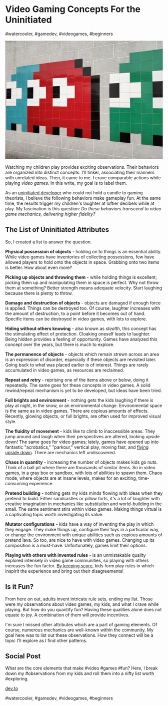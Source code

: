 # Video Gaming Concepts For the Uninitiated
#watercooler, #gamedev, #videogames, #beginners

![Photo by shark ovski on Unsplash](images/67-01.jpeg)

Watching my children play provides exciting observations. Their behaviors are organized into distinct concepts. I'll tinker, associating their manners with unrelated ideas. Then, it came to me. I crave comparable actions while playing *video games*. In this write, my goal is to label them.

As an [uninitiated developer](https://medium.com/super-jump/building-a-popular-half-life-mod-during-the-rise-of-counter-strike-fec6a5b9fd8f?sk=6d1427b3f1d832df06bd5b07aaa456bb) who could not hold a candle to gaming theorists, I believe the following behaviors make gameplay fun. At the same time, the results trigger my children's laughter at loftier decibels while at play. My fascination is this question: *Do these behaviors transcend to video game mechanics, delivering higher fidelity?*

## The List of Uninitiated Attributes

So, I created a list to answer the question.

**Physical possession of objects** - holding on to things is an essential ability. While video games have inventories of collecting possessions, few have allowed players to hold onto the objects in space. Grabbing onto two items is better. How about even more?

**Picking up objects and throwing them** - while holding things is excellent; picking them up and manipulating them in space is perfect. Why not throw them at something? Better strength means adequate velocity. Start laughing because there is plenty to throw.

**Damage and destruction of objects** - objects are damaged if enough force is applied. Things can be destroyed too. Of course, laughter increases with the amount of destruction, to a point before it becomes out of hand. Specific items can be destroyed in video games, with lots to explore.

**Hiding without others knowing** - also known as *stealth*, this concept has the stimulating effect of protection. Cloaking oneself leads to laughter. Being hidden provides a feeling of opportunity. Games have analyzed this concept over the years, but there is much to explore.

**The permanence of objects** - objects which remain strewn across an area is an expression of disorder, especially if these objects are revisited later. Going back to what was placed earlier is of interest. Things are rarely accumulated in video games, as resources are reclaimed.

**Repeat and retry** - reprising one of the items above or below, doing it repeatedly. The same goes for these concepts in video games. A solid rewind/repeat mechanism is yet to be developed, but ideas have been tried.

**Full brights and environment** - nothing gets the kids laughing if there is play at night, in the snow, or an environmental change. Environmental space is the same as in video games. There are copious amounts of effects. Recently, glowing objects, or full brights, are often used for improved visual style.
  
**The fluidity of movement** - kids like to climb to inaccessible areas. They jump around and laugh when their perspectives are altered, looking upside down! The same goes for video games; lately, games have opened up into fantastic "acrobatics," "parkour," vertical play, moving fast, and [flying upside down](https://medium.com/@solidi/read-these-5-passionate-software-engineering-books-this-holiday-6c6ad8fbd211). There are mechanics left undiscovered.

**Chaos in quantity** - increasing the number of objects makes kids go nuts. Think of a ball pit where there are thousands of similar items. So in video games, in a gray box or sandbox, with lots of abilities to spawn them. Chaos mode, where objects are at insane levels, makes for an exciting, time-consuming experience.

**Pretend building** - nothing gets my kids minds flowing with ideas when they pretend to build. Either sandcastles or pillow forts, it's a lot of laughter with creative imagination in mechanics like *substitution* and world-building in the small. The same sentiment stirs within video games. Making things virtual is a captivating topic worth investigating its value.

**Mutator configurations** - kids have a way of inventing the play in which they engage. They make things up, configure their toys in a particular way, or change the environment with unique abilities such as copious amounts of pretend lava. So too, are nice to have with video games. Changing up its composition is a must-have. Unfortunately, games limit their options.

**Playing with others with invented rules** - is an unmistakable quality explored intensely in video game communities, so playing with others increases the fun factor. [By keeping score](https://dev.to/solidi/five-more-minutes-5b7d), kids form play rules in which inspirit the experience and bring out their disagreements!

## Is it Fun?

From here on out, adults invent intricate rule sets, ending my list. Those were my observations about video games, my kids, and what I crave while playing. But how do you quantify fun? Having these qualities alone does not equate to joy. A combination of them will provide incentives.

I'm sure I missed other attributes which are a part of gaming elements. Of course, numerous mechanics are well-known within the community. My goal here was to list out these observations. How they connect will be a topic I'll explore as I find other patterns.

## Social Post

What are the core elements that make #video #games #fun? Here, I break down my #observations from my kids and roll them into a nifty list worth #exploring.

[dev.to](https://dev.to/solidi/video-gaming-concepts-for-the-uninitiated-4k8m)

#watercooler, #gamedev, #videogames, #beginners
